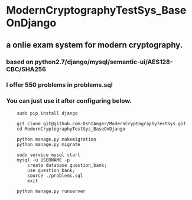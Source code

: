 # ModernCryptographyTestSys_BaseOnDjango
## a onlie exam system for modern cryptography.
### based on python2.7/django/mysql/semantic-ui/AES128-CBC/SHA256
### I offer 550 problems in problems.sql
### You can just use it after configuring below.

        sudo pip install django
        
        git clone git@github.com:DshtAnger/ModernCryptographyTestSys.git
        cd ModernCryptographyTestSys_BaseOnDjango
        
        python manage.py makemigration
        python manage.py migrate
        
        sudo service mysql start
        mysql -u USERNAME -p
            create database question_bank;
            use question_bank;
            source ./problems.sql
            exit
        
        python manage.py runserver
